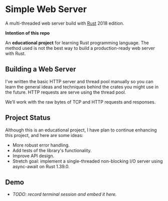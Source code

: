 # Simple Web Server

A multi-threaded web server build with [Rust](https://www.rust-lang.org/) 2018 edition.

**Intention of this repo**

An **educational project** for learning Rust programming language. The method used is not the best way to build a production-ready web server with Rust.

## Building a Web Server

I've written the basic HTTP server and thread pool manually so you can learn the general ideas and techniques behind the crates you might use in the future. HTTP requests are serve using the thread pool.

We’ll work with the raw bytes of TCP and HTTP requests and responses.

## Project Status

Although this is an educational project, I have plan to continue enhancing this project, and here are some ideas:
- More robust error handling.
- Add tests of the library's functionality.
- Improve API design.
- Stretch goal: implement a single-threaded non-blocking I/O server using async-await on Rust 1.39.0.

## Demo

- _TODO: record terminal session and embed it here._

